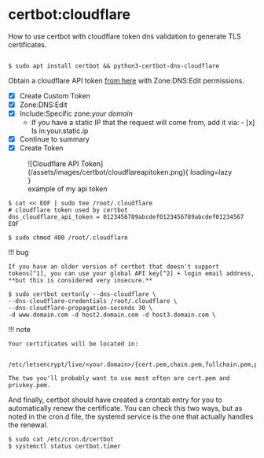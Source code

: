 # certbot:cloudflare

How to use certbot with cloudflare token dns validation to generate TLS certificates.


``` shell title="install prerequisites"

$ sudo apt install certbot && python3-certbot-dns-cloudflare

```

Obtain a cloudflare API token [from here](https://dash.cloudflare.com/profile/api-tokens) with Zone:DNS:Edit permissions.

- [x] Create Custom Token
- [x] Zone:DNS:Edit
- [x] Include:Specific zone:*your domain*
    - If you have a static IP that the request will come from, add it via:
          - [x] Is in:your.static.ip
- [x] Continue to summary
- [x] Create Token

<figure markdown>
![Cloudflare API Token](/assets/images/certbot/cloudflareapitoken.png){ loading=lazy }
<figcaption>example of my api token</figcaption>
</figure>

``` shell title="create cloudflare credentials file, protect it"
$ cat << EOF | sudo tee /root/.cloudflare
# cloudflare token used by certbot
dns_cloudflare_api_token = 0123456789abcdef0123456789abcdef01234567
EOF

$ sudo chmod 400 /root/.cloudflare
```

[^1]: https://developers.cloudflare.com/fundamentals/api/get-started/keys/
[^2]: https://developers.cloudflare.com/fundamentals/api/get-started/create-token/

!!! bug 

    If you have an older version of certbot that doesn't support tokens[^1], you can use your global API key[^2] + login email address, **but this is considered very insecure.**


``` shell title="generate the certificate request"
$ sudo certbot certonly --dns-cloudflare \
--dns-cloudflare-credentials /root/.cloudflare \
--dns-cloudflare-propagation-seconds 30 \
-d www.domain.com -d host2.domain.com -d host3.domain.com \

```
[^3]: https://certbot-dns-cloudflare.readthedocs.io/en/stable/

!!! note

    Your certificates will be located in: 
    
        /etc/letsencrypt/live/<your.domain>/{cert.pem,chain.pem,fullchain.pem,privkey.pem}

    The two you'll probably want to use most often are cert.pem and privkey.pem.

And finally, certbot should have created a crontab entry for you to automatically renew the certificate. You can check this two ways, but as noted in the cron.d file, the systemd service is the one that actually handles the renewal.

``` shell
$ sudo cat /etc/cron.d/certbot
$ systemctl status certbot.timer
```